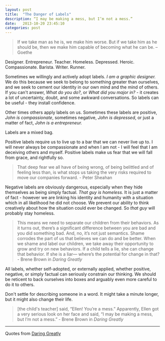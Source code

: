 ```yaml
---
layout: post
title:  "The Danger of Labels"
description: “I may be making a mess, but I’m not a mess.”
date:   2013-10-20 23:45:10
categories: post
---
```


> If we take man as he is, we make him worse. But if we take him as he should be, then we make him capable of becoming what he can be. – Goethe

Designer. Entrepreneur. Teacher. Homeless. Depressed. Heroic. Compassionate. Barista. Writer. Runner.

Sometimes we willingly and actively adopt labels. *I am a graphic designer.* We do this because we seek to belong to something greater than ourselves, and we seek to cement our identity in our own mind and the mind of others. If you can't answer, *What do you do?*, or *What did you major in?* - it creates a lot of uncertainty, doubt, and some awkward conversations. So labels can be useful - they install confidence.

Other times others apply labels on us. Sometimes these labels are positive, *John is compassionate*, sometimes negative, *John is depressed*, or just a matter of fact, *John is a entrepreneur.*

Labels are a mixed bag.

Positive labels require us to live up to a bar that we can never live up to. I will never always be compassionate and when I am not - I will feel that I am deceiving others and myself. Positive labels make us fear that we will fall from grace, and rightfully so.

> That deep fear we all have of being wrong, of being belittled and of feeling less than, is what stops us taking the very risks required to move our companies forward. - Peter Sheahan

Negative labels are obviously dangerous, especially when they hide themselves as being simply factual. *That guy is homeless.* It is just a matter of fact - however we are linking his identity and humanity with a situation which in all likelihood he did not choose. We prevent our ability to think creatively about how the situation could ever be changed. So *that guy* will probably stay homeless.

> This means we need to separate our children from their behaviors. As it turns out, there’s a significant difference between you are bad and you did something bad. And, no, it’s not just semantics. Shame corrodes the part of us that believes we can do and be better. When we shame and label our children, we take away their opportunity to grow and try on new behaviors. If a child tells a lie, she can change that behavior. If she is a liar— where’s the potential for change in that? - Brene Brown in *Daring Greatly*

All labels, whether self-adopted, or externally applied, whether positive, negative, or simply factual can seriously constrain our thinking. We should be reticent to back ourselves into boxes and arguably even more careful to do it to others.

Don't settle for describing someone in a word. It might take a minute longer, but it might also change their life.

> [the child's teacher] said, “Ellen! You’re a mess.” Apparently, Ellen got a very serious look on her face and said, “I may be making a mess, but I’m not a mess.” - Brene Brown in *Daring Greatly*

***

Quotes from [Daring Greatly](http://www.amazon.com/Daring-Greatly-Vulnerable-Transforms-ebook/dp/B007P7HRS4)
